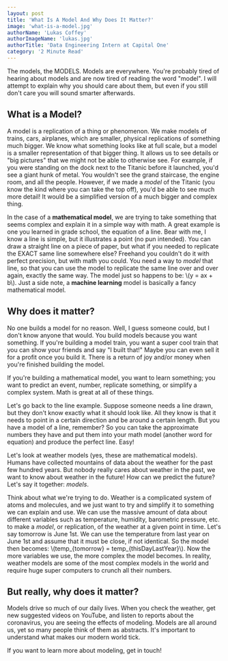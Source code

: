 ```yaml
---
layout: post
title: 'What Is A Model And Why Does It Matter?'
image: 'what-is-a-model.jpg'
authorName: 'Lukas Coffey'
authorImageName: 'lukas.jpg'
authorTitle: 'Data Engineering Intern at Capital One'
category: '2 Minute Read'
---
```


The models, the MODELS. Models are everywhere. You're probably tired of hearing about models and are now tired of reading the word "model". I will attempt to explain why you should care about them, but even if you still don't care you will sound smarter afterwards.

## What is a Model?

A model is a replication of a thing or phenomenon. We make models of trains, cars, airplanes, which are smaller, physical replications of something much bigger. We know what something looks like at full scale, but a model is a smaller representation of that bigger thing. It allows us to see details or "big pictures" that we might not be able to otherwise see. For example, if you were standing on the dock next to the Titanic before it launched, you'd see a giant hunk of metal. You wouldn't see the grand staircase, the engine room, and all the people. However, if we made a *model* of the Titanic (you know the kind where you can take the top off), you'd be able to see much more detail! It would be a simplified version of a much bigger and complex thing.

In the case of a **mathematical model**, we are trying to take something that seems complex and explain it in a simple way with math. A great example is one you learned in grade school, the equation of a line. Bear with me, I know a line is simple, but it illustrates a point (no pun intended). You can draw a straight line on a piece of paper, but what if you needed to replicate the EXACT same line somewhere else? Freehand you couldn't do it with perfect precision, but with math you could. You need a way to *model* that line, so that you can use the model to replicate the same line over and over again, exactly the same way. The model just so happens to be: \\(y = ax + b\\). Just a side note, a **machine learning** model is basically a fancy mathematical model.

## Why does it matter?

No one builds a model for no reason. Well, I guess someone could, but I don't know anyone that would. You build models because you want something. If you're building a model train, you want a super cool train that you can show your friends and say "I built that!" Maybe you can even sell it for a profit once you build it. There is a return of joy and/or money when you're finished building the model.

If you're building a mathematical model, you want to learn something; you want to predict an event, number, replicate something, or simplify a complex system. Math is great at all of these things.

Let's go back to the line example. Suppose someone needs a line drawn, but they don't know exactly what it should look like. All they know is that it needs to point in a certain direction and be around a certain length. But you have a model of a line, remember? So you can take the approximate numbers they have and put them into your math model (another word for equation) and produce the perfect line. Easy!

Let's look at weather models (yes, these are mathematical models). Humans have collected mountains of data about the weather for the past few hundred years. But nobody really cares about weather in the past, we want to know about weather in the future! How can we predict the future? Let's say it together: *models*.

Think about what we're trying to do. Weather is a complicated system of atoms and molecules, and we just want to try and simplify it to something we can explain and use. We can use the massive amount of data about different variables such as temperature, humidity, barometric pressure, etc. to make a *model*, or replication, of the weather at a given point in time. Let's say tomorrow is June 1st. We can use the temperature from last year on June 1st and assume that it must be close, if not identical. So the model then becomes: \\(temp_{tomorrow} = temp_{thisDayLastYear}\\). Now the more variables we use, the more complex the model becomes. In reality, weather models are some of the most complex models in the world and require huge super computers to crunch all their numbers.

## But really, why does it matter?

Models drive so much of our daily lives. When you check the weather, get new suggested videos on YouTube, and listen to reports about the coronavirus, you are seeing the effects of modeling. Models are all around us, yet so many people think of them as abstracts. It's important to understand what makes our modern world tick.

If you want to learn more about modeling, get in touch!